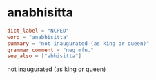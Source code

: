 # anabhisitta

``` toml
dict_label = "NCPED"
word = "anabhisitta"
summary = "not inaugurated (as king or queen)"
grammar_comment = "neg mfn."
see_also = ["abhisitta"]
```

not inaugurated (as king or queen)

